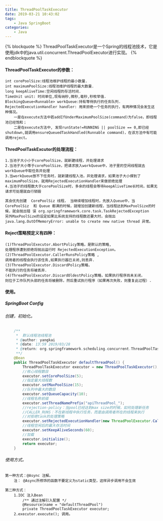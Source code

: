 ```yaml
---
title: ThreadPoolTaskExecutor
date: 2019-03-21 10:43:02
tags:
    - Java SpringBoot
categories:
    - Java
---
```

{% blockquote %}
 ThreadPoolTaskExecutor是一个Spring的线程池技术，它是使用jdk中的java.util.concurrent.ThreadPoolExecutor进行实现。 
{% endblockquote %}

#### ThreadPoolTaskExecutor的参数：
    
    int corePoolSize:线程池维护线程的最小数量. 
    int maximumPoolSize:线程池维护线程的最大数量. 
    long keepAliveTime:空闲线程的存活时间. 
    TimeUnit unit: 时间单位,现有纳秒,微秒,毫秒,秒枚举值. 
    BlockingQueue<Runnable> workQueue:持有等待执行的任务队列. 
    RejectedExecutionHandler handler: 用来拒绝一个任务的执行，有两种情况会发生这种情况。 
        一是在execute方法中若addIfUnderMaximumPoolSize(command)为false，即线程池已经饱和； 
        二是在execute方法中, 发现runState!=RUNNING || poolSize == 0,即已经shutdown,就调用ensureQueuedTaskHandled(Runnable command)，在该方法中有可能调用reject。
        
#### ThredPoolTaskExcutor的处理流程：

    1.当池子大小小于corePoolSize，就新建线程，并处理请求
    2.当池子大小等于corePoolSize，把请求放入workQueue中，池子里的空闲线程就去workQueue中取任务并处理
    3.当workQueue放不下任务时，就新建线程入池，并处理请求，如果池子大小撑到了maximumPoolSize，就用RejectedExecutionHandler来做拒绝处理
    4.当池子的线程数大于corePoolSize时，多余的线程会等待keepAliveTime长时间，如果无请求可处理就自行销毁
    
    其会优先创建  CorePoolSiz 线程， 当继续增加线程时，先放入Queue中，当 CorePoolSiz  和 Queue 都满的时候，就增加创建新线程，当线程达到MaxPoolSize的时候，就会抛出错 误 org.springframework.core.task.TaskRejectedException
    另外MaxPoolSize的设定如果比系统支持的线程数还要大时，会抛出java.lang.OutOfMemoryError: unable to create new native thread 异常。
    
#### Reject策略预定义有四种： 
    (1)ThreadPoolExecutor.AbortPolicy策略，是默认的策略,
    处理程序遭到拒绝将抛出运行时 RejectedExecutionException。 
    (2)ThreadPoolExecutor.CallerRunsPolicy策略 ,
    调用者的线程会执行该任务,如果执行器已关闭,则丢弃. 
    (3)ThreadPoolExecutor.DiscardPolicy策略，
    不能执行的任务将被丢弃. 
    (4)ThreadPoolExecutor.DiscardOldestPolicy策略，如果执行程序尚未关闭，
    则位于工作队列头部的任务将被删除，然后重试执行程序（如果再次失败，则重复此过程）.
    
#### 使用。

##### SpringBoot  Config
###### 创建，初始化。
```Java
    /**
     *  默认线程池线程池
     * @author: yangkai
     * @date: 13:59 2019/03/28
     * @return: org.springframework.scheduling.concurrent.ThreadPoolTaskExecutor
     **/
    @Bean
    public ThreadPoolTaskExecutor defaultThreadPool() {
        ThreadPoolTaskExecutor executor = new ThreadPoolTaskExecutor();
        //核心线程数目
        executor.setCorePoolSize(5);
        //指定最大线程数
        executor.setMaxPoolSize(15);
        //队列中最大的数目
        executor.setQueueCapacity(10);
        //线程名称前缀
        executor.setThreadNamePrefix("apiThreadPool_");
        //rejection-policy：当pool已经达到max size的时候，如何处理新任务
        //CALLER_RUNS：不在新线程中执行任务，而是由调用者所在的线程来执行
        //对拒绝task的处理策略
        executor.setRejectedExecutionHandler(new ThreadPoolExecutor.CallerRunsPolicy());
        //线程空闲后的最大存活时间
        executor.setKeepAliveSeconds(60);
        //加载
        executor.initialize();
        return executor;
    }
```
###### 使用方式。
    
    第一种方式：@Async 注解。
        注： @Async所修饰的函数不要定义为static类型，这样异步调用不会生效
    
    第二种方式：
        1.IOC 注入Bean
            /** 通过注解引入配置 */
            @Resource(name = "defaultThreadPool")
            private ThreadPoolTaskExecutor executor;
        2.executor.execute(); 调用。